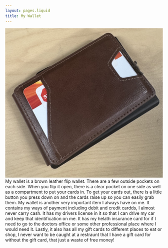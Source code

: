 ```yaml
---
layout: pages.liquid
title: My Wallet
---
```


<img class="media" alt="wallet" src="/images/wallet.jpeg"/>
My wallet is a brown leather flip wallet. There are a few outside pockets on each side. When you flip it open, there is a clear pocket on one side as well as a compartment to put your cards in. To get your cards out, there is a little button you press down on and the cards raise up so you can easily grab them.
My wallet is another very important item I always have on me. It contains my ways of payment including debit and credit cardds, I almost never carry cash. It has my drivers license in it so that I can drive my car and keep that identification on me. It has my helath insurance card for if I need to go to the doctors office or some other professional place where I would need it. Lastly, it also has all my gift cards to different places to eat or shop, I never want to be caught at a restraunt that I have a gift card for without the gift card, that just a waste of free money!